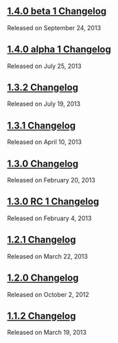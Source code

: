 <script>{
	"title": "jQuery Mobile Changelogs",
	"pageTemplate": "page-contentfull.php"
}</script>

## [1.4.0 beta 1 Changelog](/changelog/1.4.0-beta.1/)
Released on September 24, 2013
## [1.4.0 alpha 1 Changelog](/changelog/1.4.0-alpha.1/)
Released on July 25, 2013
## [1.3.2 Changelog](/changelog/1.3.2/)
Released on July 19, 2013
## [1.3.1 Changelog](/changelog/1.3.1/)
Released on April 10, 2013
## [1.3.0 Changelog](/changelog/1.3.0/)
Released on February 20, 2013
## [1.3.0 RC 1 Changelog](/changelog/1.3.0-rc.1/)
Released on February 4, 2013
## [1.2.1 Changelog](/changelog/1.2.1/)
Released on March 22, 2013
## [1.2.0 Changelog](/changelog/1.2.0/)
Released on October 2, 2012
## [1.1.2 Changelog](/changelog/1.1.2/)
Released on March 19, 2013
